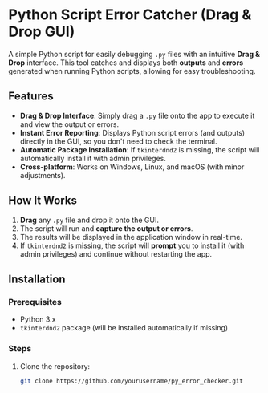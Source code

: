 # Python Script Error Catcher (Drag & Drop GUI)

A simple Python script for easily debugging `.py` files with an intuitive **Drag & Drop** interface. This tool catches and displays both **outputs** and **errors** generated when running Python scripts, allowing for easy troubleshooting.

## Features

- **Drag & Drop Interface**: Simply drag a `.py` file onto the app to execute it and view the output or errors.
- **Instant Error Reporting**: Displays Python script errors (and outputs) directly in the GUI, so you don't need to check the terminal.
- **Automatic Package Installation**: If `tkinterdnd2` is missing, the script will automatically install it with admin privileges.
- **Cross-platform**: Works on Windows, Linux, and macOS (with minor adjustments).

## How It Works

1. **Drag** any `.py` file and drop it onto the GUI.
2. The script will run and **capture the output or errors**.
3. The results will be displayed in the application window in real-time.
4. If `tkinterdnd2` is missing, the script will **prompt** you to install it (with admin privileges) and continue without restarting the app.

## Installation

### Prerequisites

- Python 3.x
- `tkinterdnd2` package (will be installed automatically if missing)

### Steps

1. Clone the repository:
   ```bash
   git clone https://github.com/yourusername/py_error_checker.git
